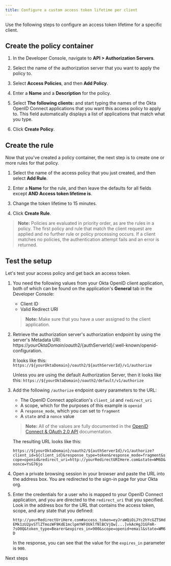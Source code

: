 ```yaml
---
title: Configure a custom access token lifetime per client
---
```


Use the following steps to configure an access token lifetime for a specific client.

## Create the policy container

1. In the Developer Console, navigate to **API > Authorization Servers**.

2. Select the name of the authorization server that you want to apply the policy to.

3. Select **Access Policies**, and then **Add Policy**.

4. Enter a **Name** and a **Description** for the policy.

5. Select **The following clients:** and start typing the names of the Okta OpenID Connect applications that you want this access policy to apply to. This field automatically displays a list of applications that match what you type.

6. Click **Create Policy**.

## Create the rule

Now that you've created a policy container, the next step is to create one or more rules for that policy.

1. Select the name of the access policy that you just created, and then select **Add Rule**.

2. Enter a **Name** for the rule, and then leave the defaults for all fields except **AND Access token lifetime is**.

3. Change the token lifetime to 15 minutes.

4. Click **Create Rule**.

> **Note:** Policies are evaluated in priority order, as are the rules in a policy. The first policy and rule that match the client request are applied and no further rule or policy processing occurs. If a client matches no policies, the authentication attempt fails and an error is returned.

## Test the setup

Let's test your access policy and get back an access token.

1. You need the following values from your Okta OpenID client application, both of which can be found on the application's **General** tab in the Developer Console:

     * Client ID
     * Valid Redirect URI

     > **Note:** Make sure that you have a user assigned to the client application.

2. Retrieve the authorization server's authorization endpoint by using the server's Metadata URI: https://${yourOktaDomain}/oauth2/${authServerId}/.well-known/openid-configuration.

     It looks like this: `https://${yourOktaDomain}/oauth2/${authServerId}/v1/authorize`

     Unless you are using the default Authorization Server, then it looks like this: `https://${yourOktaDomain}/oauth2/default/v1/authorize`

3. Add the following `/authorize` endpoint query parameters to the URL:

     * The OpenID Connect application's `client_id` and `redirect_uri`
     * A scope, which for the purposes of this example is `openid`
     * A `response_mode`, which you can set to `fragment`
     * A `state` and a `nonce` value

     > **Note:** All of the values are fully documented in the [OpenID Connect & OAuth 2.0 API](/docs/reference/api/oidc/#authorize) documentation.

     The resulting URL looks like this:

     `https://${yourOktaDomain}/oauth2/${authServerId}/v1/authorize?client_id=${client_id}&response_type=token&response_mode=fragment&scope=openid&redirect_uri=http://yourRedirectURIHere.com&state=WM6D&nonce=YsG76jo`

4. Open a private browsing session in your browser and paste the URL into the address box. You are redirected to the sign-in page for your Okta org.

5. Enter the credentials for a user who is mapped to your OpenID Connect application, and you are directed to the `redirect_uri` that you specified. Look in the address box for the URL that contains the access token, scope, and any state that you defined:

     `http://yourRedirectUriHere.com#access_token=eyJraWQiOiJYc2hYcGZTSHdEMk1zU2pvSTlZTmozWF9KdE1mclpmYWFOUklfNlBCVjQw[...]vkAcHgJ1GFmR-7sO0Q&token_type=Bearer&expires_in=900&scope=openid+email&state=WM6D`

     In the response, you can see that the value for the `expires_in` parameter is `900`.

<NextSectionLink>Next steps</NextSectionLink>

